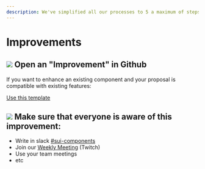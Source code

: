 ```yaml
---
description: We've simplified all our processes to 5 a maximum of steps.
---
```


# Improvements

## ![](https://raw.githubusercontent.com/turolopezsanabria/design-systems-playbook/master/ASSETS/Badge-Counter-1.png) Open an "Improvement" in Github

If you want to enhance an existing component and your proposal is compatible with existing features:

[Use this template](https://github.com/SUI-Components/sui-components/issues/new?assignees=&labels=&template=improve-and-existing-component.md)

## ![](https://raw.githubusercontent.com/turolopezsanabria/design-systems-playbook/master/ASSETS/Badge-Counter-2.png) Make sure that everyone is aware of this improvement:

* Write in slack [#sui-components](https://adevinta.slack.com/archives/C018Q6WBJ85)
* Join our [Weekly Meeting](Weekly-streamings.md) (Twitch)
* Use your team meetings
* etc